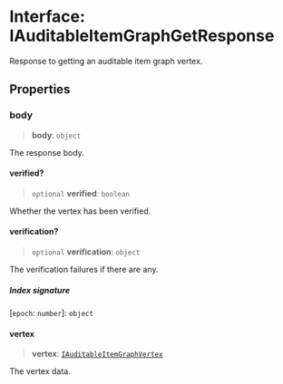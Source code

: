 # Interface: IAuditableItemGraphGetResponse

Response to getting an auditable item graph vertex.

## Properties

### body

> **body**: `object`

The response body.

#### verified?

> `optional` **verified**: `boolean`

Whether the vertex has been verified.

#### verification?

> `optional` **verification**: `object`

The verification failures if there are any.

##### Index signature

 \[`epoch`: `number`\]: `object`

#### vertex

> **vertex**: [`IAuditableItemGraphVertex`](IAuditableItemGraphVertex.md)

The vertex data.
